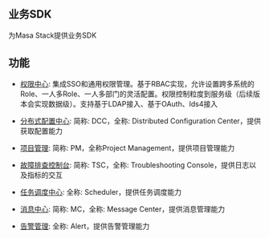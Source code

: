## 业务SDK

为Masa Stack提供业务SDK

## 功能

* [权限中心](/stack/auth/develop-guide/sdk): 集成SSO和通用权限管理。基于RBAC实现，允许设置跨多系统的Role、一人多Role、一人多部门的灵活配置。权限控制粒度到服务级（后续版本会实现数据级）。支持基于LDAP接入、基于OAuth、Ids4接入

* [分布式配置中心](/stack/dcc/sdk-instance): 简称: DCC，全称: Distributed Configuration Center，提供获取配置能力

* [项目管理](/stack/pm/sdk-instance): 简称: PM，全称Project Management，提供项目管理能力

* [故障排查控制台](/stack/tsc/sdk-instance): 简称: TSC，全称: Troubleshooting Console，提供日志以及指标的交互

* [任务调度中心](/stack/scheduler/sdk-instance): 全称: Scheduler，提供任务调度能力

* [消息中心](/stack/mc/sdk-instance): 简称: MC，全称: Message Center，提供消息管理能力

* [告警管理](/stack/alert/introduce): 全称: Alert，提供告警管理能力